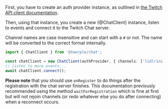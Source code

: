 First, you have to create an auth provider instance, as outlined in [the Twitch API client documentation](/twitch/docs/basic-usage/creating-instance).

Then, using that instance, you create a new {@ChatClient} instance, listen to events and connect it to the Twitch Chat server.

Channel names are case insensitive and can start with a `#` or not. The name will be converted to the correct format internally.

```typescript
import { ChatClient } from '@twurple/chat';

const chatClient = new ChatClient(authProvider, { channels: ['lidlrini'] });
// listen to more events...
await chatClient.connect();
```

**Please note** that you should use `onRegister` to do things after the registration with the chat server finishes. This documentation previously recommended using the method `waitForRegistration` which is fine at first but will not rejoin channels (or redo whatever else you do after connecting) when a reconnect occurs.

